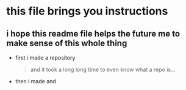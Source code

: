 # this file brings you instructions

## i hope this readme file helps the future me to make sense of this whole thing
* first i made a repository
  > and it took a long long time to even know what a repo is...
* then i made and
